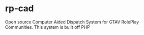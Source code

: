 # rp-cad
Open source Computer Aided Dispatch System for GTAV RolePlay Communities. This system is built off PHP
